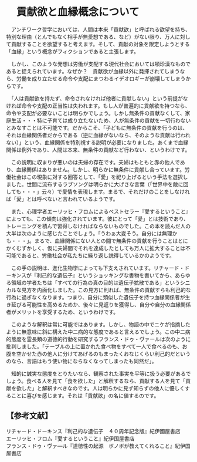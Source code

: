 # 　貢献欲と血縁概念について

　アンチワーク哲学においては、人間は本来「貢献欲」と呼ばれる欲望を持ち、特別な理由（とんでもなく相手が無愛想である、など）がない限り、万人に対して貢献することを欲望すると考えます。そして、貢献の対象を限定しようとする「血縁」という概念がフィクションであると主張します。

　しかし、このような発想は労働が支配する現代社会においては頓珍漢なものであると捉えられています。なぜか？　貢献欲が血縁以外に発揮されてしまうなら、労働を成り立たせる命令や支配にまつわるイデオロギーが崩壊してしまうからです。

　「人は貢献欲を持たず、命令されなければ他者に貢献しない」という前提がなければ命令や支配の正当性は失われます。もし人が普遍的に貢献欲を持つなら、命令や支配が必要ないことは明らかでしょう。しかし無条件の貢献なくして、家庭生活・・・特に子育ては成り立たないため、人が無条件の貢献を一切行わないとみなすことは不可能です。だからこそ、「子どもに無条件の貢献を行うのは、それは血縁関係者だからである（逆に血縁がないなら、そのような貢献は行われない）」という、血縁関係を特別視する説明が必要になりました。あくまで血縁関係は例外であり、人間は本来、無条件の貢献など行わない、というわけです。

　この説明に収まりが悪いのは夫婦の存在です。夫婦はもともと赤の他人であり、血縁関係はありません。しかし、明らかに無条件に貢献し合っています。労働社会はこの現象に対する回答として、「愛」を祀り上げるという手法を選択しました。世間に流布するラブソングは明らかに大げさな言葉（「世界中を敵に回しても・・・」云々）で愛情を表現します。まるで、それだけのことをしなければ「愛」とは呼べないと言われているようです。

　また、心理学者エーリッヒ・フロムによるベストセラー『愛するということ』によっても、この傾向は強化されています。彼にとって「愛」とは技術であり、トレーニングを積んで習得しなければならないものでした。この本を読んだ人の大半は次のように感じたことでしょう。「うわぁ大変そう。自分には無理かも・・・」。まるで、血縁関係にない人との間で無条件の貢献を行うことはとにかくむずかしく、仮に夫婦間でそれを達成したとしても万人に拡大することは不可能であると、労働社会が私たちに繰り返し説得しているかのようです。

　この手の説明は、進化生物学によっても下支えされています。リチャード・ドーキンスが『利己的な遺伝子』というショッキングな書物を書いてから、あらゆる領域の学者たちは「すべての行為の真の目的は遺伝子拡散である」というシニカルな見方を内面化しました。この見方に則れば、無条件の貢献すらも利己的な行為に過ぎなくなります。つまり、自分に類似した遺伝子を持つ血縁関係者が生き延びる可能性を高めるためか、後々に見返りを獲得し、自分や自分の血縁関係者がメリットを享受するため、というわけです。

　このような解釈は常に可能ではあります。しかし、物語の中でニケが指摘したように無意味に斜に構えた中二病的な態度であると言えるでしょう。この中二病的態度を霊長類の道徳的行動を研究するフランス・ドゥ・ヴァールは次のように批判しました。「テーブルの上に置かれた食べ物をすべて一人で食べるのも、お腹を空かせた赤の他人に分けてあげるのもまったくおなじくらい利己的だというのなら、言語はもう使い物にならなくなってしまったも同然だ」。

　知的に誠実な態度をとりたいなら、観察された事実を平等に扱う必要があるでしょう。食べる人を見て「食を欲した」と解釈するなら、貢献する人を見て「貢献を欲した」と解釈すべきなのです。人は明らかに見ず知らずの他人に優しくすることに喜びを感じます。それは「貢献欲」の名に値するのです。

## 【参考文献】
リチャード・ドーキンス『利己的な遺伝子　４０周年記念版』紀伊國屋書店<br>
エーリッヒ・フロム『愛するということ』紀伊国屋書店<br>
フランス・ドゥ・ヴァ―ル『道徳性の起源　ボノボが教えてくれること』紀伊国屋書店